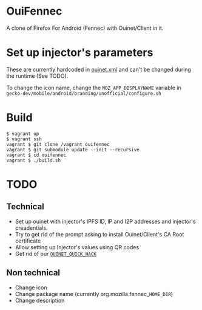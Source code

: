 # OuiFennec

A clone of Firefox For Android (Fennec) with Ouinet/Client in it.

# Set up injector's parameters

These are currently hardcoded in [ouinet.xml](https://github.com/equalitie/gecko-dev/blob/ouinet/mobile/android/app/src/main/res/values/ouinet.xml)
and can't be changed during the runtime (See TODO).

To change the icon name, change the `MOZ_APP_DISPLAYNAME` variable in
`gecko-dev/mobile/android/branding/unofficial/configure.sh`

# Build

    $ vagrant up
    $ vagrant ssh
    vagrant $ git clone /vagrant ouifennec
    vagrant $ git submodule update --init --recursive
    vagrant $ cd ouifennec
    vagrant $ ./build.sh

# TODO

## Technical

* Set up ouinet with injector's IPFS ID, IP and I2P addresses and
  injector's creadentials.
* Try to get rid of the prompt asking to install Ouinet/Client's CA Root
  certificate
* Allow setting up Injector's values using QR codes
* Get rid of our [`OUINET_QUICK_HACK`](https://github.com/equalitie/gecko-dev/commit/2de7aad32981201d5a75cfbc9c49acf38f21dc0c)

## Non technical

* Change icon
* Change package name (currently org.mozilla.fennec_`HOME_DIR`)
* Change description
